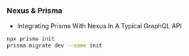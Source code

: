 ### Nexus & Prisma

- Integrating Prisma With Nexus In A Typical GraphQL API

```sh
npx prisma init
prisma migrate dev --name init
```
